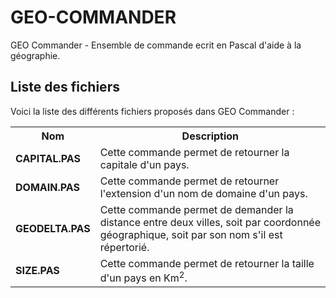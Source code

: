 # GEO-COMMANDER
GEO Commander - Ensemble de commande ecrit en Pascal d'aide à la géographie.

<h2>Liste des fichiers</h3>

Voici la liste des différents fichiers proposés dans GEO Commander :

<table>
  <tr>
    <th>Nom</th>
    <th>Description</th>
  </tr>
  <tr>
      <td><b>CAPITAL.PAS</b></td>
      <td>Cette commande permet de retourner la capitale d'un pays.</td>
  </tr>
  <tr>
      <td><b>DOMAIN.PAS</b></td>
      <td>Cette commande permet de retourner l'extension d'un nom de domaine d'un pays.</td>
  </tr>
  <tr>
      <td><b>GEODELTA.PAS</b></td>
      <td>Cette commande permet de demander la distance entre deux villes, soit par coordonnée géographique, soit par son nom s'il est répertorié.</td>
   </tr>
  <tr>
      <td><b>SIZE.PAS</b></td>
      <td>Cette commande permet de retourner la taille d'un pays en Km<sup>2</sup>.</td>
 </table>
